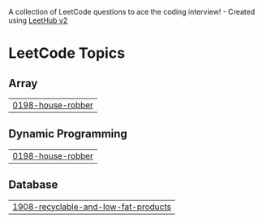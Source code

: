A collection of LeetCode questions to ace the coding interview! - Created using [LeetHub v2](https://github.com/arunbhardwaj/LeetHub-2.0)
<!---LeetCode Topics Start-->
# LeetCode Topics
## Array
|  |
| ------- |
| [0198-house-robber](https://github.com/yassjd199/LeetCode/tree/master/0198-house-robber) |
## Dynamic Programming
|  |
| ------- |
| [0198-house-robber](https://github.com/yassjd199/LeetCode/tree/master/0198-house-robber) |
## Database
|  |
| ------- |
| [1908-recyclable-and-low-fat-products](https://github.com/yassjd199/LeetCode/tree/master/1908-recyclable-and-low-fat-products) |
<!---LeetCode Topics End-->